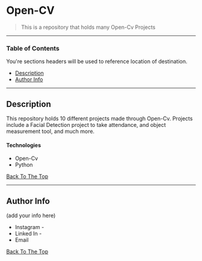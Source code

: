 # Open-CV

> This is a repository that holds many Open-Cv Projects

---

### Table of Contents
You're sections headers will be used to reference location of destination.

- [Description](#description)
- [Author Info](#author-info)

---

## Description

This repository holds 10 different projects made through Open-Cv. Projects include a Facial Detection project to take attendance, and object measurement tool, and much more. 

#### Technologies

- Open-Cv
- Python

[Back To The Top](#read-me-template)

---

## Author Info

(add your info here)

- Instagram - 
- Linked In -
- Email 

[Back To The Top](#read-me-template)
